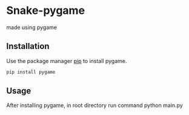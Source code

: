 # Snake-pygame
made using pygame 

## Installation
Use the package manager [pip](https://pip.pypa.io/en/stable/) to install pygame.
```bash
pip install pygame
```

## Usage
After installing pygame, in root directory run command  python main.py
